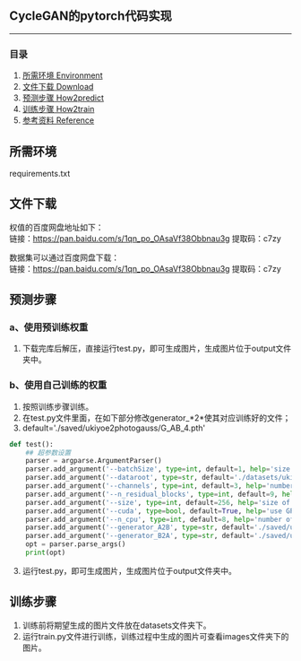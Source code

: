 ## CycleGAN的pytorch代码实现
---

### 目录
1. [所需环境 Environment](#所需环境)
3. [文件下载 Download](#文件下载)
4. [预测步骤 How2predict](#预测步骤)
5. [训练步骤 How2train](#训练步骤)
6. [参考资料 Reference](#Reference)

## 所需环境
requirements.txt

## 文件下载
权值的百度网盘地址如下：    
链接：https://pan.baidu.com/s/1qn_po_OAsaVf38Obbnau3g 提取码：c7zy  

数据集可以通过百度网盘下载：   
链接：https://pan.baidu.com/s/1qn_po_OAsaVf38Obbnau3g 提取码：c7zy 

## 预测步骤
### a、使用预训练权重
1. 下载完库后解压，直接运行test.py，即可生成图片，生成图片位于output文件夹中。    
### b、使用自己训练的权重 
1. 按照训练步骤训练。    
2. 在test.py文件里面，在如下部分修改generator_\*2*使其对应训练好的文件；   
3. default='./saved/ukiyoe2photogauss/G_AB_4.pth'
```python
def test():
    ## 超参数设置
    parser = argparse.ArgumentParser()
    parser.add_argument('--batchSize', type=int, default=1, help='size of the batches')
    parser.add_argument('--dataroot', type=str, default='./datasets/ukiyoe2photogauss', help='root directory of the dataset')
    parser.add_argument('--channels', type=int, default=3, help='number of channels of input data')
    parser.add_argument('--n_residual_blocks', type=int, default=9, help='number of channels of output data')
    parser.add_argument('--size', type=int, default=256, help='size of the data (squared assumed)')
    parser.add_argument('--cuda', type=bool, default=True, help='use GPU computation')
    parser.add_argument('--n_cpu', type=int, default=8, help='number of cpu threads to use during batch generation')
    parser.add_argument('--generator_A2B', type=str, default='./saved/ukiyoe2photogauss/G_AB_4.pth', help='A2B generator checkpoint file')
    parser.add_argument('--generator_B2A', type=str, default='./saved/ukiyoe2photogauss/G_BA_4.pth', help='B2A generator checkpoint file')
    opt = parser.parse_args()
    print(opt)
```
3. 运行test.py，即可生成图片，生成图片位于output文件夹中。 

## 训练步骤
1. 训练前将期望生成的图片文件放在datasets文件夹下。
3. 运行train.py文件进行训练，训练过程中生成的图片可查看images文件夹下的图片。  
